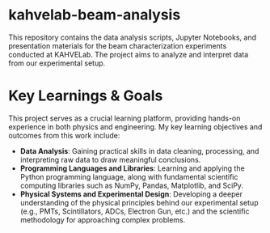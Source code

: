 # kahvelab-beam-analysis
This repository contains the data analysis scripts, Jupyter Notebooks, and presentation materials for the beam characterization experiments conducted at KAHVELab. The project aims to analyze and interpret data from our experimental setup.

# Key Learnings & Goals 
This project serves as a crucial learning platform, providing hands-on experience in both physics and engineering. My key learning objectives and outcomes from this work include:
- **Data Analysis**: Gaining practical skills in data cleaning, processing, and interpreting raw data to draw meaningful conclusions.
- **Programming Languages and Libraries**: Learning and applying the Python programming language, along with fundamental scientific computing libraries such as NumPy, Pandas, Matplotlib, and SciPy.
- **Physical Systems and Experimental Design**: Developing a deeper understanding of the physical principles behind our experimental setup (e.g., PMTs, Scintillators, ADCs, Electron Gun, etc.) and the scientific methodology for approaching complex problems.
